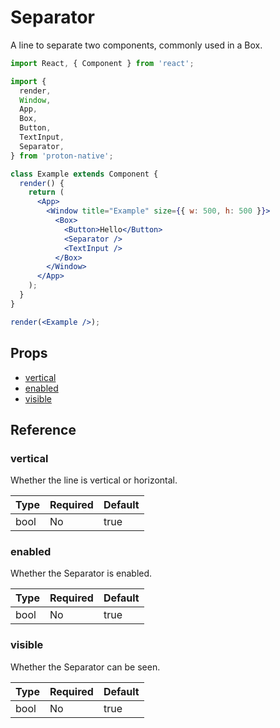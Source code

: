 # Separator

A line to separate two components, commonly used in a Box.

```jsx
import React, { Component } from 'react';

import {
  render,
  Window,
  App,
  Box,
  Button,
  TextInput,
  Separator,
} from 'proton-native';

class Example extends Component {
  render() {
    return (
      <App>
        <Window title="Example" size={{ w: 500, h: 500 }}>
          <Box>
            <Button>Hello</Button>
            <Separator />
            <TextInput />
          </Box>
        </Window>
      </App>
    );
  }
}

render(<Example />);
```

## Props

- [vertical](#vertical)
- [enabled](#enabled)
- [visible](#visible)

## Reference

### vertical

Whether the line is vertical or horizontal.

| **Type** | **Required** | **Default** |
| -------- | ------------ | ----------- |
| bool     | No           | true        |

### enabled

Whether the Separator is enabled.

| **Type** | **Required** | **Default** |
| -------- | ------------ | ----------- |
| bool     | No           | true        |

### visible

Whether the Separator can be seen.

| **Type** | **Required** | **Default** |
| -------- | ------------ | ----------- |
| bool     | No           | true        |
